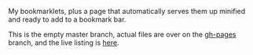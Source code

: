 My bookmarklets, plus a page that automatically serves them up minified and ready to add to a bookmark bar.

This is the empty master branch, actual files are over on the [gh-pages](/bit-shift/bookmarklets/tree/gh-pages) branch, and the live listing is [here](http://bit-shift.github.io/bookmarklets).
